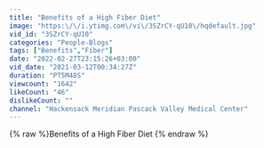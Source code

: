 ```yaml
---
title: "Benefits of a High Fiber Diet"
image: "https:\/\/i.ytimg.com\/vi\/3SZrCY-qU10\/hqdefault.jpg"
vid_id: "3SZrCY-qU10"
categories: "People-Blogs"
tags: ["Benefits","Fiber"]
date: "2022-02-27T23:15:26+03:00"
vid_date: "2021-03-12T00:34:27Z"
duration: "PT5M48S"
viewcount: "1642"
likeCount: "46"
dislikeCount: ""
channel: "Hackensack Meridian Pascack Valley Medical Center"
---
```

{% raw %}Benefits of a High Fiber Diet {% endraw %}

